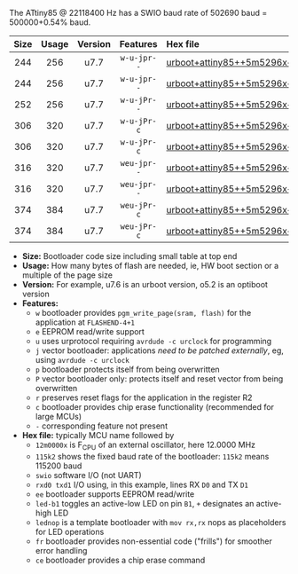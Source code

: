 The ATtiny85 @ 22118400 Hz has a SWIO baud rate of 502690 baud = 500000+0.54% baud.

|Size|Usage|Version|Features|Hex file|
|:-:|:-:|:-:|:-:|:--|
|244|256|u7.7|`w-u-jpr--`|[urboot+attiny85++5m5296x++125k0_swio_rxb4_txb3_led+b1.hex](https://raw.githubusercontent.com/stefanrueger/urboot.hex/main/mcus/attiny85/external_oscillator/fcpu++5m5296_Hz/br++125k0_bps/urboot+attiny85++5m5296x++125k0_swio_rxb4_txb3_led+b1.hex)|
|244|256|u7.7|`w-u-jpr--`|[urboot+attiny85++5m5296x++125k0_swio_rxb4_txb3_lednop.hex](https://raw.githubusercontent.com/stefanrueger/urboot.hex/main/mcus/attiny85/external_oscillator/fcpu++5m5296_Hz/br++125k0_bps/urboot+attiny85++5m5296x++125k0_swio_rxb4_txb3_lednop.hex)|
|252|256|u7.7|`w-u-jPr--`|[urboot+attiny85++5m5296x++125k0_swio_rxb4_txb3.hex](https://raw.githubusercontent.com/stefanrueger/urboot.hex/main/mcus/attiny85/external_oscillator/fcpu++5m5296_Hz/br++125k0_bps/urboot+attiny85++5m5296x++125k0_swio_rxb4_txb3.hex)|
|306|320|u7.7|`w-u-jPr-c`|[urboot+attiny85++5m5296x++125k0_swio_rxb4_txb3_led+b1_fr_ce.hex](https://raw.githubusercontent.com/stefanrueger/urboot.hex/main/mcus/attiny85/external_oscillator/fcpu++5m5296_Hz/br++125k0_bps/urboot+attiny85++5m5296x++125k0_swio_rxb4_txb3_led+b1_fr_ce.hex)|
|306|320|u7.7|`w-u-jPr-c`|[urboot+attiny85++5m5296x++125k0_swio_rxb4_txb3_lednop_fr_ce.hex](https://raw.githubusercontent.com/stefanrueger/urboot.hex/main/mcus/attiny85/external_oscillator/fcpu++5m5296_Hz/br++125k0_bps/urboot+attiny85++5m5296x++125k0_swio_rxb4_txb3_lednop_fr_ce.hex)|
|316|320|u7.7|`weu-jpr--`|[urboot+attiny85++5m5296x++125k0_swio_rxb4_txb3_ee_led+b1.hex](https://raw.githubusercontent.com/stefanrueger/urboot.hex/main/mcus/attiny85/external_oscillator/fcpu++5m5296_Hz/br++125k0_bps/urboot+attiny85++5m5296x++125k0_swio_rxb4_txb3_ee_led+b1.hex)|
|316|320|u7.7|`weu-jpr--`|[urboot+attiny85++5m5296x++125k0_swio_rxb4_txb3_ee_lednop.hex](https://raw.githubusercontent.com/stefanrueger/urboot.hex/main/mcus/attiny85/external_oscillator/fcpu++5m5296_Hz/br++125k0_bps/urboot+attiny85++5m5296x++125k0_swio_rxb4_txb3_ee_lednop.hex)|
|374|384|u7.7|`weu-jPr-c`|[urboot+attiny85++5m5296x++125k0_swio_rxb4_txb3_ee_led+b1_fr_ce.hex](https://raw.githubusercontent.com/stefanrueger/urboot.hex/main/mcus/attiny85/external_oscillator/fcpu++5m5296_Hz/br++125k0_bps/urboot+attiny85++5m5296x++125k0_swio_rxb4_txb3_ee_led+b1_fr_ce.hex)|
|374|384|u7.7|`weu-jPr-c`|[urboot+attiny85++5m5296x++125k0_swio_rxb4_txb3_ee_lednop_fr_ce.hex](https://raw.githubusercontent.com/stefanrueger/urboot.hex/main/mcus/attiny85/external_oscillator/fcpu++5m5296_Hz/br++125k0_bps/urboot+attiny85++5m5296x++125k0_swio_rxb4_txb3_ee_lednop_fr_ce.hex)|

- **Size:** Bootloader code size including small table at top end
- **Usage:** How many bytes of flash are needed, ie, HW boot section or a multiple of the page size
- **Version:** For example, u7.6 is an urboot version, o5.2 is an optiboot version
- **Features:**
  + `w` bootloader provides `pgm_write_page(sram, flash)` for the application at `FLASHEND-4+1`
  + `e` EEPROM read/write support
  + `u` uses urprotocol requiring `avrdude -c urclock` for programming
  + `j` vector bootloader: applications *need to be patched externally*, eg, using `avrdude -c urclock`
  + `p` bootloader protects itself from being overwritten
  + `P` vector bootloader only: protects itself and reset vector from being overwritten
  + `r` preserves reset flags for the application in the register R2
  + `c` bootloader provides chip erase functionality (recommended for large MCUs)
  + `-` corresponding feature not present
- **Hex file:** typically MCU name followed by
  + `12m0000x` is F<sub>CPU</sub> of an external oscillator, here 12.0000 MHz
  + `115k2` shows the fixed baud rate of the bootloader: `115k2` means 115200 baud
  + `swio` software I/O (not UART)
  + `rxd0 txd1` I/O using, in this example, lines RX `D0` and TX `D1`
  + `ee` bootloader supports EEPROM read/write
  + `led-b1` toggles an active-low LED on pin `B1`, `+` designates an active-high LED
  + `lednop` is a template bootloader with `mov rx,rx` nops as placeholders for LED operations
  + `fr` bootloader provides non-essential code ("frills") for smoother error handling
  + `ce` bootloader provides a chip erase command
